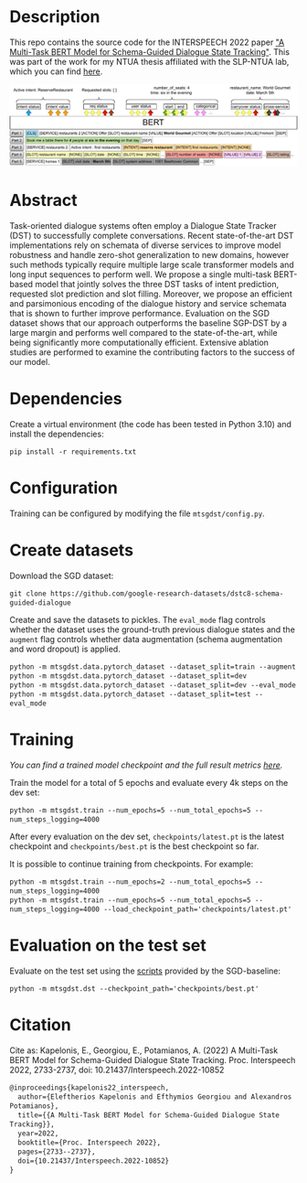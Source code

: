 # Description

This repo contains the source code for the INTERSPEECH 2022 paper ["A Multi-Task BERT Model for Schema-Guided Dialogue State Tracking"](https://arxiv.org/abs/2207.00828).
This was part of the work for my NTUA thesis affiliated with the SLP-NTUA lab, which you can find [here](http://artemis.cslab.ece.ntua.gr:8080/jspui/handle/123456789/18337).

![](model.png)

# Abstract

Task-oriented dialogue systems often employ a Dialogue State
Tracker (DST) to successfully complete conversations. Recent
state-of-the-art DST implementations rely on schemata of diverse services to improve model robustness and handle
zero-shot generalization to new domains, however such methods typically require multiple large scale transformer models
and long input sequences to perform well. We propose a single multi-task BERT-based model that jointly solves the three
DST tasks of intent prediction, requested slot prediction and
slot filling. Moreover, we propose an efficient and parsimonious encoding of the dialogue history and service schemata
that is shown to further improve performance. Evaluation on
the SGD dataset shows that our approach outperforms the baseline SGP-DST by a large margin and performs well compared
to the state-of-the-art, while being significantly more computationally efficient. Extensive ablation studies are performed to
examine the contributing factors to the success of our model.

# Dependencies

Create a virtual environment (the code has been tested in Python 3.10) and install the dependencies:

```
pip install -r requirements.txt
```

# Configuration

Training can be configured by modifying the file `mtsgdst/config.py`.

# Create datasets

Download the SGD dataset:
```
git clone https://github.com/google-research-datasets/dstc8-schema-guided-dialogue
```

Create and save the datasets to pickles.
The `eval_mode` flag controls whether the dataset uses the ground-truth previous dialogue states and the `augment` flag controls whether data augmentation (schema augmentation and word dropout) is applied.

```
python -m mtsgdst.data.pytorch_dataset --dataset_split=train --augment
python -m mtsgdst.data.pytorch_dataset --dataset_split=dev
python -m mtsgdst.data.pytorch_dataset --dataset_split=dev --eval_mode
python -m mtsgdst.data.pytorch_dataset --dataset_split=test --eval_mode
```

# Training

*You can find a trained model checkpoint and the full result metrics [here](https://huggingface.co/lefteris12/multitask-schema-guided-dst).*

Train the model for a total of 5 epochs and evaluate every 4k steps on the dev set:

```
python -m mtsgdst.train --num_epochs=5 --num_total_epochs=5 --num_steps_logging=4000
```

After every evaluation on the dev set, `checkpoints/latest.pt` is the latest checkpoint and `checkpoints/best.pt` is the best checkpoint so far.
   
It is possible to continue training from checkpoints.
For example:

```
python -m mtsgdst.train --num_epochs=2 --num_total_epochs=5 --num_steps_logging=4000
python -m mtsgdst.train --num_epochs=5 --num_total_epochs=5 --num_steps_logging=4000 --load_checkpoint_path='checkpoints/latest.pt'
```

# Evaluation on the test set

Evaluate on the test set using the [scripts](https://github.com/google-research/google-research/tree/master/schema_guided_dst) provided by the SGD-baseline:
```
python -m mtsgdst.dst --checkpoint_path='checkpoints/best.pt'
```

# Citation

Cite as: Kapelonis, E., Georgiou, E., Potamianos, A. (2022) A Multi-Task BERT Model for Schema-Guided Dialogue State Tracking. Proc. Interspeech 2022, 2733-2737, doi: 10.21437/Interspeech.2022-10852

```
@inproceedings{kapelonis22_interspeech,
  author={Eleftherios Kapelonis and Efthymios Georgiou and Alexandros Potamianos},
  title={{A Multi-Task BERT Model for Schema-Guided Dialogue State Tracking}},
  year=2022,
  booktitle={Proc. Interspeech 2022},
  pages={2733--2737},
  doi={10.21437/Interspeech.2022-10852}
}
```

